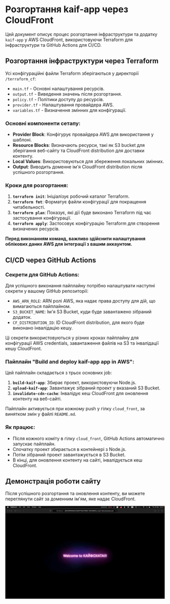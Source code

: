 # Розгортання kaif-app через CloudFront

Цей документ описує процес розгортання інфраструктури та додатку `kaif-app` у AWS CloudFront, використовуючи Terraform для інфраструктури та GitHub Actions для CI/CD.

## Розгортання інфраструктури через Terraform

Усі конфігураційні файли Terraform зберігаються у директорії `/terraform_cf`:

- `main.tf` - Основні налаштування ресурсів.
- `output.tf` - Виведення значень після розгортання.
- `policy.tf` - Політики доступу до ресурсів.
- `provider.tf` - Налаштування провайдера AWS.
- `variables.tf` - Визначення змінних для конфігурації.

### Основні компоненти сетапу:

- **Provider Block**: Конфігурує провайдера AWS для використання у шаблоні.
- **Resource Blocks**: Визначають ресурси, такі як S3 bucket для зберігання веб-сайту та CloudFront distribution для доставки контенту.
- **Local Values**: Використовуються для збереження локальних змінних.
- **Output**: Виводить доменне ім'я CloudFront distribution після успішного розгортання.

### Кроки для розгортання:

1. **`terraform init`**: Ініціалізує робочий каталог Terraform.
2. **`terraform fmt`**: Форматує файли конфігурації для покращення читабельності.
3. **`terraform plan`**: Показує, які дії буде виконано Terraform під час застосування конфігурації.
4. **`terraform apply`**: Застосовує конфігурацію Terraform для створення визначених ресурсів.

**Перед виконанням команд, важливо здійснити налаштування облікових даних AWS для інтеграції з вашим аккаунтом.**

## CI/CD через GitHub Actions

### Секрети для GitHub Actions:

Для успішного виконання пайплайну потрібно налаштувати наступні секрети у вашому GitHub репозиторії:

- `AWS_ARN_ROLE`: ARN ролі AWS, яка надає права доступу для дій, що вимагаються пайплайном.
- `S3_BUCKET_NAME`: Ім'я S3 Bucket, куди буде завантажено зібраний додаток.
- `CF_DISTRIBUTION_ID`: ID CloudFront distribution, для якого буде виконано інвалідацію кешу.

Ці секрети використовуються у різних кроках пайплайну для конфігурації AWS credentials, завантаження файлів на S3 та інвалідації кешу CloudFront.

### Пайплайн "Build and deploy kaif-app app in AWS":

Цей пайплайн складається з трьох основних job:

1. **`build-kaif-app`**: Збирає проект, використовуючи Node.js.
2. **`upload-kaif-app`**: Завантажує зібраний проект у вказаний S3 Bucket.
3. **`invalidate-cdn-cache`**: Інвалідує кеш CloudFront для оновлення контенту на веб-сайті.

Пайплайн активується при кожному push у гілку `cloud_front`, за винятком змін у файлі `README.md`.

### Як працює:

- Після кожного коміту в гілку `cloud_front`, GitHub Actions автоматично запускає пайплайн.
- Спочатку проект збирається в контейнері з Node.js.
- Потім зібраний проект завантажується в S3 Bucket.
- В кінці, для оновлення контенту на сайті, інвалідується кеш CloudFront.

## Демонстрація роботи сайту

Після успішного розгортання та оновлення контенту, ви можете переглянути сайт за доменним ім'ям, яке надає CloudFront.

![Демонстрація сайту](/gif/kaif-app.gif)
